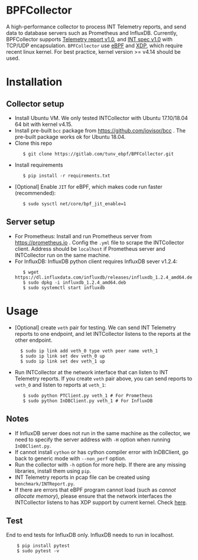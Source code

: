 
# BPFCollector
A high-performance collector to process INT Telemetry reports, and send data to database servers such as Prometheus and InfluxDB.
Currently, BPFCollector supports [Telemetry report v1.0](https://github.com/p4lang/p4-applications/tree/master/docs), and [INT spec v1.0](https://github.com/p4lang/p4-applications/tree/master/docs) with TCP/UDP encapsulation.
`BPFCollector` use [eBPF](https://www.iovisor.org/technology/ebpf) and [XDP](https://www.iovisor.org/technology/xdp), which require recent linux kernel. For best practice, kernel version >= v4.14 should be used.
# Installation
## Collector setup

* Install Ubuntu VM. We only tested INTCollector with Ubuntu 17.10/18.04 64 bit with kernel v4.15.
* Install pre-built `bcc` package from https://github.com/iovisor/bcc . The pre-built package works ok for Ubuntu 18.04.
* Clone this repo
   ``` shell
      $ git clone https://gitlab.com/tunv_ebpf/BPFCollector.git
   ```
* Install requirements
   ``` shell
      $ pip install -r requirements.txt
   ```
* [Optional] Enable `JIT` for eBPF, which makes code run faster (recommended):
   ``` shell
      $ sudo sysctl net/core/bpf_jit_enable=1
   ```

## Server setup

* For Prometheus: Install and run Prometheus server from https://prometheus.io . Config the `.yml` file to scrape the INTCollector client. Address should be `localhost` if Prometheus server and INTCollector run on the same machine.
* For InfluxDB: InfluxDB python client requires InfluxDB sever v1.2.4:
   ``` shell
      $ wget https://dl.influxdata.com/influxdb/releases/influxdb_1.2.4_amd64.deb
      $ sudo dpkg -i influxdb_1.2.4_amd64.deb
      $ sudo systemctl start influxdb
   ```

# Usage

* [Optional] create `veth` pair for testing. We can send INT Telemetry reports to one endpoint, and let INTCollector listens to the reports at the other endpoint.
  ``` shell
    $ sudo ip link add veth_0 type veth peer name veth_1
    $ sudo ip link set dev veth_0 up
    $ sudo ip link set dev veth_1 up
  ```
* Run INTCollector at the network interface that can listen to INT Telemetry reports. If you create `veth` pair above, you can send reports to `veth_0` and listen to reports at `veth_1`:
   ``` shell
      $ sudo python PTClient.py veth_1 # For Prometheus
      $ sudo python InDBClient.py veth_1 # For InfluxDB
   ```

## Notes

* If InfluxDB server does not run in the same machine as the collector, we need to specify the server address with `-H` option when running `InDBClient.py`.
* If cannot install `cython` or has cython compiler error with InDBClient, go back to generic mode with `--non_perf` option.
* Run the collector with `-h` option for more help. If there are any missing libraries, install them using `pip`.
* INT Telemetry reports in pcap file can be created using `benchmark/INTReport.py`.
* If there are errors that eBPF program cannot load (such as _cannot allocate memory_), please ensure that the network interfaces the INTCollector listens to has XDP support by current kernel. Check [here](https://github.com/iovisor/bcc/blob/master/docs/kernel-versions.md#xdp).

## Test
End to end tests for InfluxDB only. InfluxDB needs to run in localhost.
``` shell
    $ pip install pytest
    $ sudo pytest -v
```

